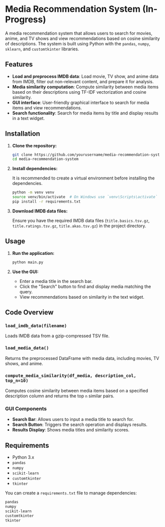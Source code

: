 # Media Recommendation System (In-Progress)

A media recommendation system that allows users to search for movies, anime, and TV shows and view recommendations based on cosine similarity of descriptions. The system is built using Python with the `pandas`, `numpy`, `sklearn`, and `customtkinter` libraries.

## Features

- **Load and preprocess IMDB data**: Load movie, TV show, and anime data from IMDB, filter out non-relevant content, and prepare it for analysis.
- **Media similarity computation**: Compute similarity between media items based on their descriptions using TF-IDF vectorization and cosine similarity.
- **GUI interface**: User-friendly graphical interface to search for media items and view recommendations.
- **Search functionality**: Search for media items by title and display results in a text widget.

## Installation

1. **Clone the repository:**

    ```bash
    git clone https://github.com/yourusername/media-recommendation-system.git
    cd media-recommendation-system
    ```

2. **Install dependencies:**

    It is recommended to create a virtual environment before installing the dependencies.

    ```bash
    python -m venv venv
    source venv/bin/activate  # On Windows use `venv\Scripts\activate`
    pip install -r requirements.txt
    ```

3. **Download IMDB data files:**

    Ensure you have the required IMDB data files (`title.basics.tsv.gz`, `title.ratings.tsv.gz`, `title.akas.tsv.gz`) in the project directory.

## Usage

1. **Run the application:**

    ```bash
    python main.py
    ```

2. **Use the GUI:**

    - Enter a media title in the search bar.
    - Click the "Search" button to find and display media matching the query.
    - View recommendations based on similarity in the text widget.

## Code Overview

### `load_imdb_data(filename)`

Loads IMDB data from a gzip-compressed TSV file.

### `load_media_data()`

Returns the preprocessed DataFrame with media data, including movies, TV shows, and anime.

### `compute_media_similarity(df_media, description_col, top_n=10)`

Computes cosine similarity between media items based on a specified description column and returns the top `n` similar pairs.

### GUI Components

- **Search Bar**: Allows users to input a media title to search for.
- **Search Button**: Triggers the search operation and displays results.
- **Results Display**: Shows media titles and similarity scores.

## Requirements

- Python 3.x
- `pandas`
- `numpy`
- `scikit-learn`
- `customtkinter`
- `tkinter`

You can create a `requirements.txt` file to manage dependencies:

```txt
pandas
numpy
scikit-learn
customtkinter
tkinter
